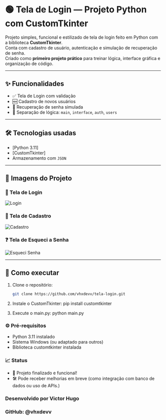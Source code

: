 # 🟢 Tela de Login — Projeto Python com CustomTkinter

Projeto simples, funcional e estilizado de tela de login feito em Python com a biblioteca **CustomTkinter**.  
Conta com cadastro de usuário, autenticação e simulação de recuperação de senha.  
Criado como **primeiro projeto prático** para treinar lógica, interface gráfica e organização de código.

---

## ✨ Funcionalidades

- ✅ Tela de Login com validação
- 🆕 Cadastro de novos usuários
- 🔐 Recuperação de senha simulada
- 🧠 Separação de lógica: `main`, `interface`, `auth`, `users`

---

## 🛠 Tecnologias usadas

- [Python 3.11]
- [CustomTkinter]
- Armazenamento com `JSON`

---

## 📸 Imagens do Projeto

### 🔐 Tela de Login
![Login](./imagens/login.png)

### 🧾 Tela de Cadastro
![Cadastro](./imagens/register.png)

### ❓ Tela de Esqueci a Senha
![Esqueci Senha](./imagens/esqueci_senha.png)

---

## 🧪 Como executar

1. Clone o repositório:
   ```bash
   git clone https://github.com/vhxdevv/tela-login.git

2. Instale o CustomTkinter:
    pip install customtkinter

3. Execute o main.py:
    python main.py

### ⚙️ Pré-requisitos

- Python 3.11 instalado
- Sistema Windows (ou adaptado para outros)
- Biblioteca customtkinter instalada

### 📈 Status

- 🚀 Projeto finalizado e funcional!
- 🛠️ Pode receber melhorias em breve (como integração com banco de dados ou uso de APIs.)

### Desenvolvido por Victor Hugo
### GitHub: @vhxdevv